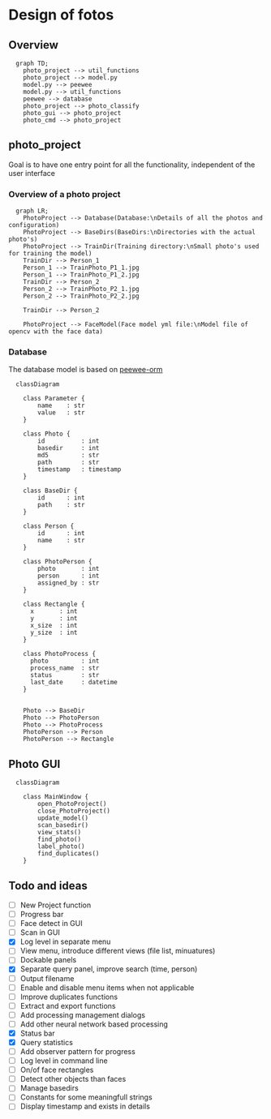 # Design of fotos

## Overview

```mermaid
  graph TD;
    photo_project --> util_functions
    photo_project --> model.py
    model.py --> peewee
    model.py --> util_functions
    peewee --> database
    photo_project --> photo_classify   
    photo_gui --> photo_project
    photo_cmd --> photo_project

```

## photo_project

Goal is to have one entry point for all the functionality, independent of the user interface

### Overview of a photo project

```mermaid
  graph LR;
    PhotoProject --> Database(Database:\nDetails of all the photos and configuration)
    PhotoProject --> BaseDirs(BaseDirs:\nDirectories with the actual photo's)
    PhotoProject --> TrainDir(Training directory:\nSmall photo's used for training the model)
    TrainDir --> Person_1
    Person_1 --> TrainPhoto_P1_1.jpg
    Person_1 --> TrainPhoto_P1_2.jpg
    TrainDir --> Person_2
    Person_2 --> TrainPhoto_P2_1.jpg
    Person_2 --> TrainPhoto_P2_2.jpg

    TrainDir --> Person_2

    PhotoProject --> FaceModel(Face model yml file:\nModel file of opencv with the face data)
```

### Database

The database model is based on [peewee-orm](https://docs.peewee-orm.com/)

```mermaid
  classDiagram

    class Parameter {
        name    : str
        value   : str
    }

    class Photo {
        id          : int
        basedir     : int
        md5         : str
        path        : str
        timestamp   : timestamp
    }

    class BaseDir {
        id      : int
        path    : str
    }

    class Person {
        id      : int
        name    : str
    }

    class PhotoPerson {
        photo       : int
        person      : int
        assigned_by : str 
    }

    class Rectangle {
      x       : int
      y       : int
      x_size  : int
      y_size  : int
    }

    class PhotoProcess {
      photo         : int
      process_name  : str
      status        : str
      last_date     : datetime
    }


    Photo --> BaseDir
    Photo --> PhotoPerson
    Photo --> PhotoProcess
    PhotoPerson --> Person
    PhotoPerson --> Rectangle

```

## Photo GUI

```mermaid
  classDiagram

    class MainWindow {
        open_PhotoProject()
        close_PhotoProject()
        update_model()
        scan_basedir()
        view_stats()
        find_photo()
        label_photo()
        find_duplicates()
    }
```
## Todo and ideas

- [ ] New Project function
- [ ] Progress bar
- [ ] Face detect in GUI
- [ ] Scan in GUI
- [X] Log level in separate menu
- [ ] View menu, introduce different views (file list, minuatures)
- [ ] Dockable panels
- [X] Separate query panel, improve search (time, person)
- [ ] Output filename
- [ ] Enable and disable menu items when not applicable
- [ ] Improve duplicates functions
- [ ] Extract and export functions
- [ ] Add processing management dialogs
- [ ] Add other neural network based processing
- [X] Status bar
- [X] Query statistics
- [ ] Add observer pattern for progress
- [ ] Log level in command line
- [ ] On/of face rectangles
- [ ] Detect other objects than faces
- [ ] Manage basedirs
- [ ] Constants for some meaningfull strings
- [ ] Display timestamp and exists in details

